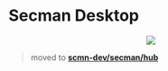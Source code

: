 # Secman Desktop

<p align="center">
  <img src="https://assets.secman.dev/apps/desktop.svg" />
</p>

> moved to [**scmn-dev/secman/hub**](https://github.com/scmn-dev/secman/tree/main/hub)

